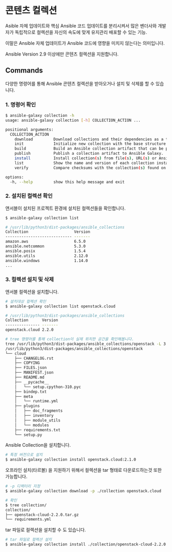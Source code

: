 # 콘텐츠 컬렉션
Asible 자체 업데이트와 핵심 Ansible 코드 업데이트를 분리시켜서 많은 벤더사와 개발자가 독립적으로 컬렉션을 자신의 속도에 맞게 유지관리 배포할 수 있는 기능.

이말은 Ansible 자체 업데이트가 Ansible 코드에 영향을 미치지 않는다는 의미입니다.

Ansible Version 2.9 이상에만 콘텐츠 컬렉션을 지원합니다.


## Commands
다양한 명령어를 통해 Ansible 콘텐츠 컬렉션을 받아오거나 설치 및 삭제를 할 수 있습니다.

### 1. 명령어 확인
```bash
$ ansible-galaxy collection -h
usage: ansible-galaxy collection [-h] COLLECTION_ACTION ...

positional arguments:
  COLLECTION_ACTION
    download         Download collections and their dependencies as a tarball for an offline install.
    init             Initialize new collection with the base structure of a collection.
    build            Build an Ansible collection artifact that can be published to Ansible Galaxy.
    publish          Publish a collection artifact to Ansible Galaxy.
    install          Install collection(s) from file(s), URL(s) or Ansible Galaxy
    list             Show the name and version of each collection installed in the collections_path.
    verify           Compare checksums with the collection(s) found on the server and the installed copy. This does not verify dependencies.

options:
  -h, --help         show this help message and exit
```

### 2. 설치된 컬렉션 확인
앤서블이 설치된 프로젝트 환경에 설치된 컬렉션들을 확인합니다.

```bash
$ ansible-galaxy collection list

# /usr/lib/python3/dist-packages/ansible_collections
Collection                    Version
----------------------------- -------
amazon.aws                    6.5.0  
ansible.netcommon             5.3.0  
ansible.posix                 1.5.4  
ansible.utils                 2.12.0 
ansible.windows               1.14.0 
...
```

### 3. 컬렉션 설치 및 삭제
앤서블 컬렉션을 설치합니다.

```bash
# 설치대상 컬렉션 확인
$ ansible-galaxy collection list openstack.cloud

# /usr/lib/python3/dist-packages/ansible_collections
Collection      Version
--------------- -------
openstack.cloud 2.2.0  

# tree 명령어를 통해 collection이 실제 위치한 공간을 확인해봅니다.
tree /usr/lib/python3/dist-packages/ansible_collections/openstack -L 3
/usr/lib/python3/dist-packages/ansible_collections/openstack
└── cloud
    ├── CHANGELOG.rst
    ├── COPYING
    ├── FILES.json
    ├── MANIFEST.json
    ├── README.md
    ├── __pycache__
    │   └── setup.cpython-310.pyc
    ├── bindep.txt
    ├── meta
    │   └── runtime.yml
    ├── plugins
    │   ├── doc_fragments
    │   ├── inventory
    │   ├── module_utils
    │   └── modules
    ├── requirements.txt
    └── setup.py
```

Ansible Collection을 설치합니다.
```bash
# 특정 버전으로 설치
$ ansible-galaxy collection install openstack.cloud:2.1.0
```

오프라인 설치(타르볼) 을 지원하기 위해서 컬렉션을 tar 형태로 다운로드하는것 또한 가능합니다.
```bash
# -p 디렉터리 지정
$ ansible-galaxy collection download -p ./collection openstack.cloud

# 확인
$ tree collection/
collection/
├── openstack-cloud-2.2.0.tar.gz
└── requirements.yml
```

tar 파일로 컬렉션을 설치할 수 도 있습니다.
```bash
# tar 파일로 컬렉션 설치
$ ansible-galaxy collection install ./collection/openstack-cloud-2.2.0.tar.gz
```
